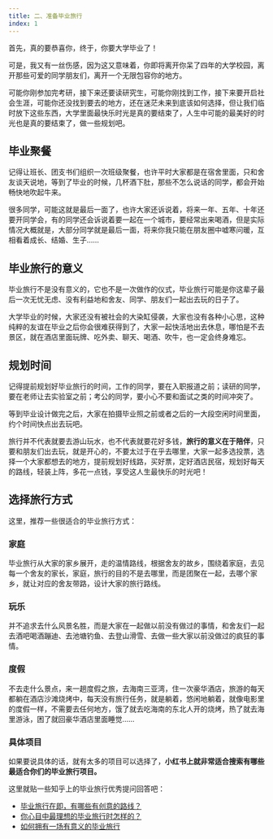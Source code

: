 ```yaml
---
title: 二、准备毕业旅行
index: 1
---
```


首先，真的要恭喜你，终于，你要大学毕业了！

可是，我又有一丝伤感，因为这又意味着，你即将离开你呆了四年的大学校园，离开那些可爱的同学朋友们，离开一个无限包容你的地方。

可能你刚参加完考研，接下来还要读研究生，可能你刚找到工作，接下来要开启社会生涯，可能你还没找到要去的地方，还在迷茫未来到底该如何选择，但让我们临时放下这些东西，大学里面最快乐时光是真的要结束了，人生中可能的最美好的时光也是真的要结束了，做一些规划吧。

## 毕业聚餐

记得让班长、团支书们组织一次班级聚餐，也许平时大家都是在宿舍里面，只和舍友谈天说地，等到了毕业的时候，几杯酒下肚，那些不怎么说话的同学，都会开始畅快地吹起牛来。

很多同学，可能这就是最后一面了，也许大家还诉说着，将来一年、五年、十年还要开同学会，有的同学还会诉说着要一起在一个城市，要经常出来喝酒，但是实际情况大概就是，大部分同学就是最后一面，将来你我只能在朋友圈中嘘寒问暖，互相看着成长、结婚、生子……



## 毕业旅行的意义

毕业旅行不是没有意义的，它也不是一次做作的仪式，毕业旅行可能是你这辈子最后一次无忧无虑、没有利益地和舍友、同学、朋友们一起出去玩的日子了。

大学毕业的时候，大家还没有被社会的大染缸侵袭，大家也没有各种小心思，这种纯粹的友谊在毕业之后你会很难获得到了，大家一起快活地出去休息，哪怕是不去景区，就在酒店里面玩牌、吃外卖、聊天、喝酒、吹牛，也一定会终身难忘。

## 规划时间

记得提前规划好毕业旅行的时间，工作的同学，要在入职报道之前；读研的同学，要在老师让去实验室之前；考公的同学，要小心不要和面试之类的时间冲突了。

等到毕业设计做完之后，大家在拍摄毕业照之前或者之后的一大段空闲时间里面，约个时间快点出去玩吧。

旅行并不代表就要去游山玩水，也不代表就要花好多钱，**旅行的意义在于陪伴**，只要和朋友们出去玩，就是开心的，不要太过于在乎去哪里，大家一起多选投票，选择一个大家都想去的地方，提前规划好线路，买好票，定好酒店民宿，规划好每天的路线，轻装上阵，多花一点钱，享受这人生最快乐的时光吧！

## 选择旅行方式

这里，推荐一些很适合的毕业旅行方式：

### 家庭

毕业旅行从大家的家乡展开，走的温情路线，根据舍友的故乡，围绕着家庭，去见每一个舍友的家长，家庭，旅行的目的不是去哪里，而是团聚在一起，去哪个家乡，就让对应的舍友带路，设计大家的旅行路线。

### 玩乐

并不追求去什么风景名胜，而是大家在一起做以前没有做过的事情，和舍友们一起去酒吧喝酒蹦迪、去池塘钓鱼、去登山滑雪、去做一些大家以前没做过的疯狂的事情。

### 度假

不去走什么景点，来一趟度假之旅，去海南三亚湾，住一次豪华酒店，旅游的每天都躺在酒店沙滩烧烤中，每天没有旅行任务，就是躺着，悠闲地躺着，就像电影里的度假一样，不需要去任何地方，饿了就去吃海南的东北人开的烧烤，热了就去海里游泳，困了就回豪华酒店里面睡觉……

### 具体项目

如果要说具体的话，就有太多的项目可以选择了，**小红书上就非常适合搜索有哪些最适合你们的毕业旅行项目。**

这里就贴一些知乎上的毕业旅行优秀提问回答吧：

- [毕业旅行在即，有哪些有创意的路线？](https://www.zhihu.com/question/23814202)
- [你心目中最理想的毕业旅行时怎样的？](https://www.zhihu.com/question/66898883)
- [如何拥有一场有意义的毕业旅行](https://www.zhihu.com/question/38971261)





